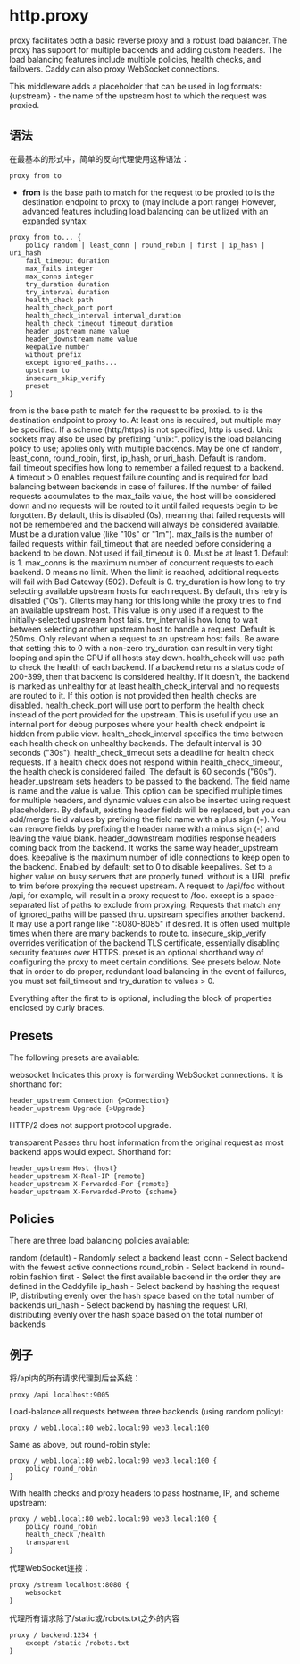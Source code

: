 # http.proxy
proxy facilitates both a basic reverse proxy and a robust load balancer. The proxy has support for multiple backends and adding custom headers. The load balancing features include multiple policies, health checks, and failovers. Caddy can also proxy WebSocket connections.

This middleware adds a placeholder that can be used in log formats: {upstream} - the name of the upstream host to which the request was proxied.

## 语法
在最基本的形式中，简单的反向代理使用这种语法：

```
proxy from to
```

*  **from** is the base path to match for the request to be proxied
to is the destination endpoint to proxy to (may include a port range)
However, advanced features including load balancing can be utilized with an expanded syntax:

```
proxy from to... {
	policy random | least_conn | round_robin | first | ip_hash | uri_hash
	fail_timeout duration
	max_fails integer
	max_conns integer
	try_duration duration
	try_interval duration
	health_check path
	health_check_port port
	health_check_interval interval_duration
	health_check_timeout timeout_duration
	header_upstream name value
	header_downstream name value
	keepalive number
	without prefix
	except ignored_paths...
	upstream to
	insecure_skip_verify
	preset
}
```

from is the base path to match for the request to be proxied.
to is the destination endpoint to proxy to. At least one is required, but multiple may be specified. If a scheme (http/https) is not specified, http is used. Unix sockets may also be used by prefixing "unix:".
policy is the load balancing policy to use; applies only with multiple backends. May be one of random, least_conn, round_robin, first, ip_hash, or uri_hash. Default is random.
fail_timeout specifies how long to remember a failed request to a backend. A timeout > 0 enables request failure counting and is required for load balancing between backends in case of failures. If the number of failed requests accumulates to the max_fails value, the host will be considered down and no requests will be routed to it until failed requests begin to be forgotten. By default, this is disabled (0s), meaning that failed requests will not be remembered and the backend will always be considered available. Must be a duration value (like "10s" or "1m").
max_fails is the number of failed requests within fail_timeout that are needed before considering a backend to be down. Not used if fail_timeout is 0. Must be at least 1. Default is 1.
max_conns is the maximum number of concurrent requests to each backend. 0 means no limit. When the limit is reached, additional requests will fail with Bad Gateway (502). Default is 0.
try_duration is how long to try selecting available upstream hosts for each request. By default, this retry is disabled ("0s"). Clients may hang for this long while the proxy tries to find an available upstream host. This value is only used if a request to the initially-selected upstream host fails.
try_interval is how long to wait between selecting another upstream host to handle a request. Default is 250ms. Only relevant when a request to an upstream host fails. Be aware that setting this to 0 with a non-zero try_duration can result in very tight looping and spin the CPU if all hosts stay down.
health_check will use path to check the health of each backend. If a backend returns a status code of 200-399, then that backend is considered healthy. If it doesn't, the backend is marked as unhealthy for at least health_check_interval and no requests are routed to it. If this option is not provided then health checks are disabled.
health_check_port will use port to perform the health check instead of the port provided for the upstream. This is useful if you use an internal port for debug purposes where your health check endpoint is hidden from public view.
health_check_interval specifies the time between each health check on unhealthy backends. The default interval is 30 seconds ("30s").
health_check_timeout sets a deadline for health check requests. If a health check does not respond within health_check_timeout, the health check is considered failed. The default is 60 seconds ("60s").
header_upstream sets headers to be passed to the backend. The field name is name and the value is value. This option can be specified multiple times for multiple headers, and dynamic values can also be inserted using request placeholders. By default, existing header fields will be replaced, but you can add/merge field values by prefixing the field name with a plus sign (+). You can remove fields by prefixing the header name with a minus sign (-) and leaving the value blank.
header_downstream modifies response headers coming back from the backend. It works the same way header_upstream does.
keepalive is the maximum number of idle connections to keep open to the backend. Enabled by default; set to 0 to disable keepalives. Set to a higher value on busy servers that are properly tuned.
without is a URL prefix to trim before proxying the request upstream. A request to /api/foo without /api, for example, will result in a proxy request to /foo.
except is a space-separated list of paths to exclude from proxying. Requests that match any of ignored_paths will be passed thru.
upstream specifies another backend. It may use a port range like ":8080-8085" if desired. It is often used multiple times when there are many backends to route to.
insecure_skip_verify overrides verification of the backend TLS certificate, essentially disabling security features over HTTPS.
preset is an optional shorthand way of configuring the proxy to meet certain conditions. See presets below.
Note that in order to do proper, redundant load balancing in the event of failures, you must set fail_timeout and try_duration to values > 0.

Everything after the first to is optional, including the block of properties enclosed by curly braces.

## Presets
The following presets are available:


websocket
Indicates this proxy is forwarding WebSocket connections. It is shorthand for:
```
header_upstream Connection {>Connection}
header_upstream Upgrade {>Upgrade}
```
HTTP/2 does not support protocol upgrade.

transparent
Passes thru host information from the original request as most backend apps would expect. Shorthand for:
```
header_upstream Host {host}
header_upstream X-Real-IP {remote}
header_upstream X-Forwarded-For {remote}
header_upstream X-Forwarded-Proto {scheme}
```

## Policies
There are three load balancing policies available:

random (default) - Randomly select a backend
least_conn - Select backend with the fewest active connections
round_robin - Select backend in round-robin fashion
first - Select the first available backend in the order they are defined in the Caddyfile
ip_hash - Select backend by hashing the request IP, distributing evenly over the hash space based on the total number of backends
uri_hash - Select backend by hashing the request URI, distributing evenly over the hash space based on the total number of backends

## 例子
将/api内的所有请求代理到后台系统：

```
proxy /api localhost:9005
```

Load-balance all requests between three backends (using random policy):

```
proxy / web1.local:80 web2.local:90 web3.local:100
```

Same as above, but round-robin style:

```
proxy / web1.local:80 web2.local:90 web3.local:100 {
	policy round_robin
}
```

With health checks and proxy headers to pass hostname, IP, and scheme upstream:

```
proxy / web1.local:80 web2.local:90 web3.local:100 {
	policy round_robin
	health_check /health
	transparent
}
```

代理WebSocket连接：
```
proxy /stream localhost:8080 {
	websocket
}
```

代理所有请求除了/static或/robots.txt之外的内容

```
proxy / backend:1234 {
	except /static /robots.txt
}
```